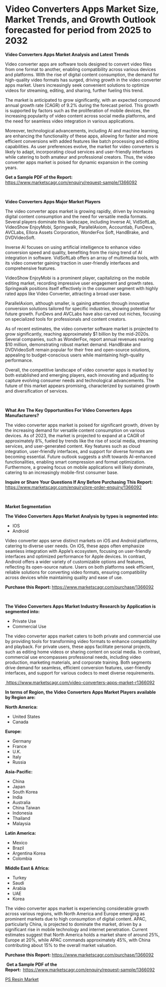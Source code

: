 <p><h1>Video Converters Apps Market Size, Market Trends, and Growth Outlook forecasted for period from 2025 to 2032</h1></p><p><strong>Video Converters Apps Market Analysis and Latest Trends</strong></p>
<p><p>Video converter apps are software tools designed to convert video files from one format to another, enabling compatibility across various devices and platforms. With the rise of digital content consumption, the demand for high-quality video formats has surged, driving growth in the video converter apps market. Users increasingly seek convenient solutions to optimize videos for streaming, editing, and sharing, further fueling this trend.</p><p>The market is anticipated to grow significantly, with an expected compound annual growth rate (CAGR) of 9.2% during the forecast period. This growth is supported by factors such as the proliferation of mobile devices, the increasing popularity of video content across social media platforms, and the need for seamless video integration in various applications. </p><p>Moreover, technological advancements, including AI and machine learning, are enhancing the functionality of these apps, allowing for faster and more efficient conversions with added features like batch processing and editing capabilities. As user preferences evolve, the market for video converters is likely to adapt, incorporating cloud services and user-friendly interfaces while catering to both amateur and professional creators. Thus, the video converter apps market is poised for dynamic expansion in the coming years.</p></p>
<p><strong>Get a Sample PDF of the Report:&nbsp;</strong> <a href="https://www.marketscagr.com/enquiry/request-sample/1366092?utm_campaign=2889&utm_medium=2&utm_source=Github&utm_content=ia&utm_term=22032025&utm_id=video-converters-apps">https://www.marketscagr.com/enquiry/request-sample/1366092</a></p>
<p>&nbsp;</p>
<p><strong>Video Converters Apps Major Market Players</strong></p>
<p><p>The video converter apps market is growing rapidly, driven by increasing digital content consumption and the need for versatile media formats. Several players dominate this landscape, including Inverse AI, VidSoftLab, VideoShow EnjoyMobi, Springwalk, ParallelAxiom, Accountlab, FunDevs, AVCLabs, Ellora Assets Corporation, WonderFox Soft, HandBrake, and DVDVideoSoft.</p><p>Inverse AI focuses on using artificial intelligence to enhance video conversion speed and quality, benefiting from the rising trend of AI integration in software. VidSoftLab offers an array of multimedia tools, with its video converter gaining traction in user-friendly interfaces and comprehensive features.</p><p>VideoShow EnjoyMobi is a prominent player, capitalizing on the mobile editing market, recording impressive user engagement and growth rates. Springwalk positions itself effectively in the consumer segment with highly rated apps like Video Converter, attracting a broad user base.</p><p>ParallelAxiom, although smaller, is gaining attention through innovative conversion solutions tailored for specific industries, showing potential for future growth. FunDevs and AVCLabs have also carved out niches, focusing on specialized tools for professionals and content creators.</p><p>As of recent estimates, the video converter software market is projected to grow significantly, reaching approximately $1 billion by the mid-2020s. Several companies, such as WonderFox, report annual revenues nearing $10 million, demonstrating robust market demand. HandBrake and DVDVideoSoft remain popular for their free and open-source solutions, appealing to budget-conscious users while maintaining high-quality performance.</p><p>Overall, the competitive landscape of video converter apps is marked by both established and emerging players, each innovating and adjusting to capture evolving consumer needs and technological advancements. The future of this market appears promising, characterized by sustained growth and diversification of services.</p></p>
<p>&nbsp;</p>
<p><strong>What Are The Key Opportunities For Video Converters Apps Manufacturers?</strong></p>
<p><p>The video converter apps market is poised for significant growth, driven by the increasing demand for versatile content consumption on various devices. As of 2023, the market is projected to expand at a CAGR of approximately 8%, fueled by trends like the rise of social media, streaming services, and user-generated content. Key features such as cloud integration, user-friendly interfaces, and support for diverse formats are becoming essential. Future outlook suggests a shift towards AI-enhanced functionalities, enabling smart compression and format optimization. Furthermore, a growing focus on mobile applications will likely dominate, catering to an increasingly mobile-first consumer base.</p></p>
<p><strong>Inquire or Share Your Questions If Any Before Purchasing This Report:</strong> <a href="https://www.marketscagr.com/enquiry/pre-order-enquiry/1366092?utm_campaign=2889&utm_medium=2&utm_source=Github&utm_content=ia&utm_term=22032025&utm_id=video-converters-apps">https://www.marketscagr.com/enquiry/pre-order-enquiry/1366092</a></p>
<p>&nbsp;</p>
<p><strong>Market Segmentation</strong></p>
<p><strong>The Video Converters Apps Market Analysis by types is segmented into:</strong></p>
<p><ul><li>IOS</li><li>Android</li></ul></p>
<p><p>Video converter apps serve distinct markets on iOS and Android platforms, catering to diverse user needs. On iOS, these apps often emphasize seamless integration with Apple’s ecosystem, focusing on user-friendly interfaces and optimized performance for Apple devices. In contrast, Android offers a wider variety of customizable options and features, reflecting its open-source nature. Users on both platforms seek efficient, reliable solutions for converting video formats, ensuring compatibility across devices while maintaining quality and ease of use.</p></p>
<p><strong>Purchase this Report:&nbsp;</strong><a href="https://www.marketscagr.com/purchase/1366092?utm_campaign=2889&utm_medium=2&utm_source=Github&utm_content=ia&utm_term=22032025&utm_id=video-converters-apps">https://www.marketscagr.com/purchase/1366092</a></p>
<p>&nbsp;</p>
<p><strong>The Video Converters Apps Market Industry Research by Application is segmented into:</strong></p>
<p><ul><li>Private Use</li><li>Commercial Use</li></ul></p>
<p><p>The video converter apps market caters to both private and commercial use by providing tools for transforming video formats to enhance compatibility and playback. For private users, these apps facilitate personal projects, such as editing home videos or sharing content on social media. In contrast, commercial use encompasses professional needs, including video production, marketing materials, and corporate training. Both segments drive demand for seamless, efficient conversion features, user-friendly interfaces, and support for various codecs to meet diverse requirements.</p></p>
<p><a href="https://www.marketscagr.com/video-converters-apps-market-r1366092?utm_campaign=2889&utm_medium=2&utm_source=Github&utm_content=ia&utm_term=22032025&utm_id=video-converters-apps">&nbsp;https://www.marketscagr.com/video-converters-apps-market-r1366092</a></p>
<p><strong>In terms of Region, the Video Converters Apps Market Players available by Region are:</strong></p>
<p>
    <p> <strong> North America: </strong>
        <ul>
            <li>United States</li>
            <li>Canada</li>
        </ul>
        </p> 
    <p> <strong> Europe: </strong>
        <ul>
            <li>Germany</li>
            <li>France</li>
            <li>U.K.</li>
            <li>Italy</li>
            <li>Russia</li>
        </ul>
        </p> 
    <p> <strong> Asia-Pacific: </strong>
        <ul>
            <li>China</li>
            <li>Japan</li>
            <li>South Korea</li>
            <li>India</li>
            <li>Australia</li>
            <li>China Taiwan</li>
            <li>Indonesia</li>
            <li>Thailand</li>
            <li>Malaysia</li>
        </ul>
        </p> 
    <p> <strong> Latin America: </strong>
        <ul>
            <li>Mexico</li>
            <li>Brazil</li>
            <li>Argentina Korea</li>
            <li>Colombia</li>
        </ul>
        </p> 
    <p> <strong> Middle East & Africa: </strong>
        <ul>
            <li>Turkey</li>
            <li>Saudi</li>
            <li>Arabia</li>
            <li>UAE</li>
            <li>Korea</li>
        </ul>
    </p>
    </p>
<p><p>The video converter apps market is experiencing considerable growth across various regions, with North America and Europe emerging as prominent markets due to high consumption of digital content. APAC, particularly China, is projected to dominate the market, driven by a significant rise in mobile technology and internet penetration. Current estimates suggest that North America holds a market share of around 25%, Europe at 20%, while APAC commands approximately 45%, with China contributing about 15% to the overall market valuation.</p></p>
<p><strong>Purchase this Report: </strong><a href="https://www.marketscagr.com/purchase/1366092?utm_campaign=2889&utm_medium=2&utm_source=Github&utm_content=ia&utm_term=22032025&utm_id=video-converters-apps">https://www.marketscagr.com/purchase/1366092</a></p>
<p>&nbsp;<strong>Get a Sample PDF of the Report:&nbsp;&nbsp;</strong><a href="https://www.marketscagr.com/enquiry/request-sample/1366092?utm_campaign=2889&utm_medium=2&utm_source=Github&utm_content=ia&utm_term=22032025&utm_id=video-converters-apps">https://www.marketscagr.com/enquiry/request-sample/1366092</a></p>
<p><strong></strong></p>
<p><p><a href="https://github.com/djibenesha/Market-Research-Report-List-1/blob/main/ps-resin-market.md?utm_campaign=2889&utm_medium=2&utm_source=Github&utm_content=ia&utm_term=22032025&utm_id=video-converters-apps">PS Resin Market</a></p></p>